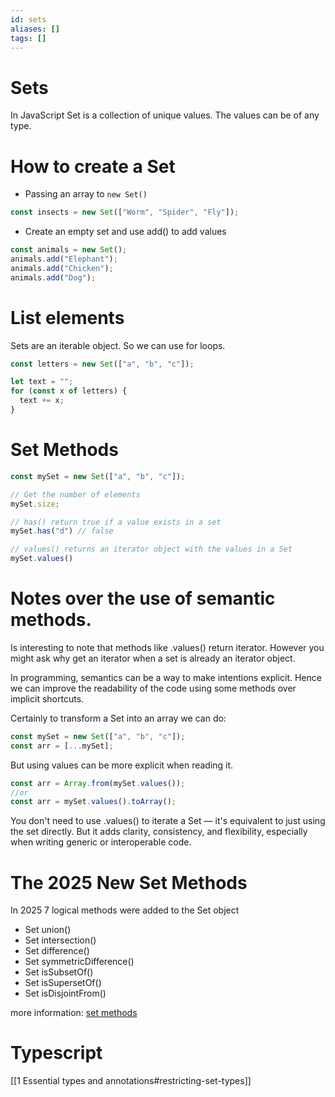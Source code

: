 ```yaml
---
id: sets
aliases: []
tags: []
---
```


# Sets

In JavaScript Set is a collection of unique values.
The values can be of any type.

# How to create a Set

- Passing an array to `new Set()`

```js
const insects = new Set(["Worm", "Spider", "Fly"]);
```

- Create an empty set and use add() to add values

```js
const animals = new Set();
animals.add("Elephant");
animals.add("Chicken");
animals.add("Dog");
```

# List elements

Sets are an iterable object.
So we can use for loops.

```js
const letters = new Set(["a", "b", "c"]);

let text = "";
for (const x of letters) {
  text += x;
}
```

# Set Methods

```js
const mySet = new Set(["a", "b", "c"]);

// Get the number of elements
mySet.size; 

// has() return true if a value exists in a set
mySet.has("d") // false

// values() returns an iterator object with the values in a Set
mySet.values()
```

# Notes over the use of semantic methods.

Is interesting to note that methods like .values() return iterator.
However you might ask why get an iterator when a set is already an iterator
object.

In programming, semantics can be a way to make intentions explicit. Hence we can
improve the readability of the code using some methods over implicit shortcuts.

Certainly to transform a Set into an array we can do:
```js
const mySet = new Set(["a", "b", "c"]);
const arr = [...mySet];
```

But using values can be more explicit when reading it.
```js
const arr = Array.from(mySet.values());
//or
const arr = mySet.values().toArray();
```
You don't need to use .values() to iterate a Set — it's equivalent to just
using the set directly. But it adds clarity, consistency, and flexibility,
especially when writing generic or interoperable code.

# The 2025 New Set Methods

In 2025 7 logical methods were added to the Set object

- Set union()
- Set intersection()
- Set difference()
- Set symmetricDifference()
- Set isSubsetOf()
- Set isSupersetOf()
- Set isDisjointFrom()

more information: [set methods](https://www.w3schools.com/js/js_set_methods.asp)

# Typescript
[[1 Essential types and annotations#restricting-set-types]]
